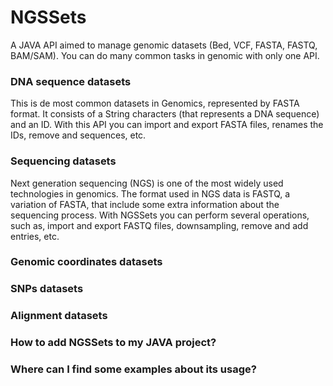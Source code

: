 # NGSSets
A JAVA API aimed to manage genomic datasets (Bed, VCF, FASTA, FASTQ, BAM/SAM). You can do many common tasks in genomic with only one API.

### DNA sequence datasets
This is de most common datasets in Genomics, represented by FASTA format. It consists of a String characters (that represents a DNA sequence) and an ID. With this API you can import and export FASTA files, renames the IDs, remove and sequences, etc.

### Sequencing datasets
Next generation sequencing (NGS) is one of the most widely used technologies in genomics. The format used in NGS data is FASTQ, a variation of FASTA, that include some extra information about the sequencing process. With NGSSets you can perform several operations, such as, import and export FASTQ files, downsampling, remove and add entries, etc.

### Genomic coordinates datasets

### SNPs datasets

### Alignment datasets

### How to add NGSSets to my JAVA project?

### Where can I find some examples about its usage?



 
